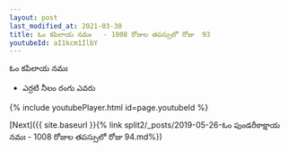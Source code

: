 ```yaml
---
layout: post
last_modified_at: 2021-03-30
title: ఓం కపిలాయ నమః   - 1008 రోజుల తపస్సులో రోజు  93
youtubeId: aI1kcm1IlbY
---
```

 
 
 ఓం కపిలాయ నమః  
 
 -  ఎర్రటి నీలం రంగు ఎవరు 
 
  
 
  
 
 
 
 
 
 


{% include youtubePlayer.html id=page.youtubeId %}
 
[Next]({{ site.baseurl }}{% link  split2/_posts/2019-05-26-ఓం పుండరీకాక్షాయ నమః   - 1008 రోజుల తపస్సులో రోజు  94.md%})
 
